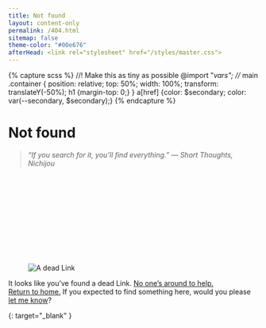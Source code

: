 ```yaml
---
title: Not found
layout: content-only
permalink: /404.html
sitemap: false
theme-color: "#00e676"
afterHead: <link rel="stylesheet" href="/styles/master.css">
---
```

{% capture scss %}
//! Make this as tiny as possible
@import "_vars"; //_
main .container {
    position: relative;
    top: 50%;
    width: 100%;
    transform: translateY(-50%);
    h1 {margin-top: 0;}
}
a[href] {color: $secondary; color: var(--secondary, $secondary);}
{% endcapture %}<style>{{ scss | scssify }}</style>

# Not found

> _“If you search for it, you’ll find everything.” &mdash;&nbsp;Short&nbsp;Thoughts, Nichijou_

<figure id="dead-link">
    <div class="media-box" style="padding-top: 42.29346485819975%; background: 0;">
        <img src="https://puu.sh/tjtOi/527de4b8e5.png" alt="A dead Link" title="A dead Link">
    </div>
</figure>

It looks like you’ve found a dead Link. [No one’s around to help.][h]  
[Return to home.](/) If you expected to find something here, would you please [let me know](/#contact)?

[h]: https://youtu.be/yD2FSwTy2lw "No one’s around to help. - YouTube"
{: target="_blank" }

